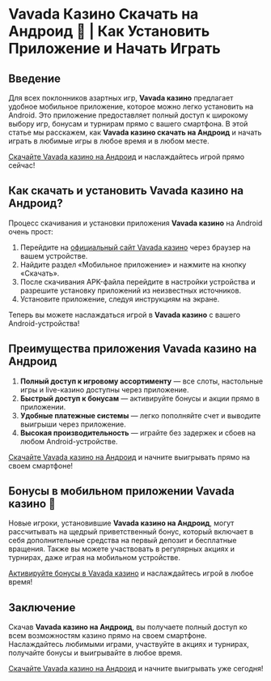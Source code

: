# Vavada Казино Скачать на Андроид 📱 | Как Установить Приложение и Начать Играть

## Введение

Для всех поклонников азартных игр, **Vavada казино** предлагает удобное мобильное приложение, которое можно легко установить на Android. Это приложение предоставляет полный доступ к широкому выбору игр, бонусам и турнирам прямо с вашего смартфона. В этой статье мы расскажем, как **Vavada казино скачать на Андроид** и начать играть в любимые игры в любое время и в любом месте.

[Скачайте Vavada казино на Андроид](https://vavadapartner.pro/?promo=ea5c9275-6854-4505-94fc-95ab18221945-linkb2) и наслаждайтесь игрой прямо сейчас!

## Как скачать и установить Vavada казино на Андроид?

Процесс скачивания и установки приложения **Vavada казино** на Android очень прост:

1. Перейдите на [официальный сайт Vavada казино](https://vavadapartner.pro/?promo=ea5c9275-6854-4505-94fc-95ab18221945-linkb2) через браузер на вашем устройстве.
2. Найдите раздел «Мобильное приложение» и нажмите на кнопку «Скачать».
3. После скачивания APK-файла перейдите в настройки устройства и разрешите установку приложений из неизвестных источников.
4. Установите приложение, следуя инструкциям на экране.

Теперь вы можете наслаждаться игрой в **Vavada казино** с вашего Android-устройства!

## Преимущества приложения Vavada казино на Андроид

1. **Полный доступ к игровому ассортименту** — все слоты, настольные игры и live-казино доступны через приложение.
2. **Быстрый доступ к бонусам** — активируйте бонусы и акции прямо в приложении.
3. **Удобные платежные системы** — легко пополняйте счет и выводите выигрыши через приложение.
4. **Высокая производительность** — играйте без задержек и сбоев на любом Android-устройстве.

[Скачайте Vavada казино на Андроид](https://vavadapartner.pro/?promo=ea5c9275-6854-4505-94fc-95ab18221945-linkb2) и начните выигрывать прямо на своем смартфоне!

## Бонусы в мобильном приложении Vavada казино 🎁

Новые игроки, установившие **Vavada казино на Андроид**, могут рассчитывать на щедрый приветственный бонус, который включает в себя дополнительные средства на первый депозит и бесплатные вращения. Также вы можете участвовать в регулярных акциях и турнирах, даже играя на мобильном устройстве.

[Активируйте бонусы в Vavada казино](https://vavadapartner.pro/?promo=ea5c9275-6854-4505-94fc-95ab18221945-linkb2) и наслаждайтесь игрой в любое время!

## Заключение

Скачав **Vavada казино на Андроид**, вы получаете полный доступ ко всем возможностям казино прямо на своем смартфоне. Наслаждайтесь любимыми играми, участвуйте в акциях и турнирах, получайте бонусы и выигрывайте в любое время.

[Скачайте Vavada казино на Андроид](https://vavadapartner.pro/?promo=ea5c9275-6854-4505-94fc-95ab18221945-linkb2) и начните выигрывать уже сегодня!
